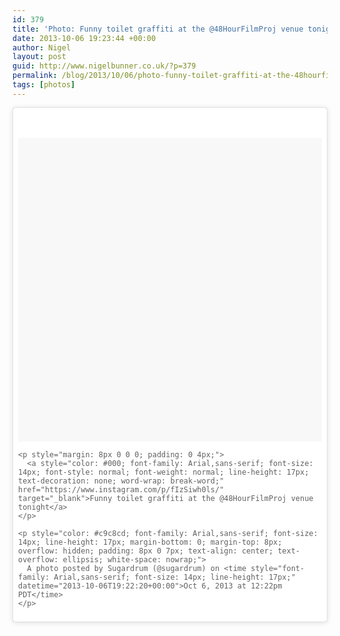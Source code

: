 ```yaml
---
id: 379
title: 'Photo: Funny toilet graffiti at the @48HourFilmProj venue tonight'
date: 2013-10-06 19:23:44 +00:00
author: Nigel
layout: post
guid: http://www.nigelbunner.co.uk/?p=379
permalink: /blog/2013/10/06/photo-funny-toilet-graffiti-at-the-48hourfilmproj-venue-tonight/
tags: [photos]
---
```

<blockquote class="instagram-media" style="background: #FFF; border: 0; border-radius: 3px; box-shadow: 0 0 1px 0 rgba(0,0,0,0.5),0 1px 10px 0 rgba(0,0,0,0.15); margin: 1px; max-width: 658px; padding: 0; width: calc(100% - 2px);" data-instgrm-captioned="" data-instgrm-version="6">
  <div style="padding: 8px;">
    <div style="background: #F8F8F8; line-height: 0; margin-top: 40px; padding: 50% 0; text-align: center; width: 100%;">
    </div>
    
    <p style="margin: 8px 0 0 0; padding: 0 4px;">
      <a style="color: #000; font-family: Arial,sans-serif; font-size: 14px; font-style: normal; font-weight: normal; line-height: 17px; text-decoration: none; word-wrap: break-word;" href="https://www.instagram.com/p/fIzSiwh0ls/" target="_blank">Funny toilet graffiti at the @48HourFilmProj venue tonight</a>
    </p>
    
    <p style="color: #c9c8cd; font-family: Arial,sans-serif; font-size: 14px; line-height: 17px; margin-bottom: 0; margin-top: 8px; overflow: hidden; padding: 8px 0 7px; text-align: center; text-overflow: ellipsis; white-space: nowrap;">
      A photo posted by Sugardrum (@sugardrum) on <time style="font-family: Arial,sans-serif; font-size: 14px; line-height: 17px;" datetime="2013-10-06T19:22:20+00:00">Oct 6, 2013 at 12:22pm PDT</time>
    </p>
  </div>
</blockquote>